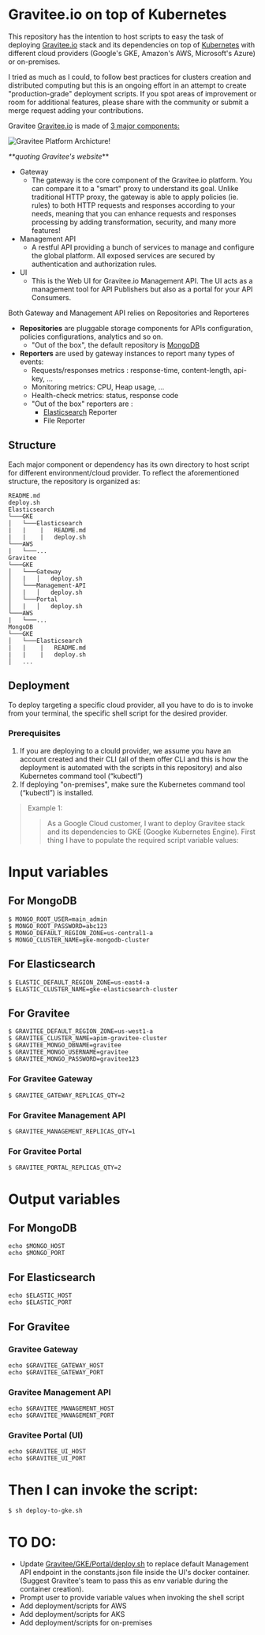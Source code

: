 # Gravitee.io on top of Kubernetes

This repository has the intention to host scripts to easy the task of deploying [Gravitee.io](https://gravitee.io) stack and its dependencies on top of [Kubernetes](https://kubernetes.io) with different cloud providers (Google's GKE, Amazon's AWS, Microsoft's Azure) or on-premises.

I tried as much as I could, to follow best practices for clusters creation and distributed computing but this is an ongoing effort in an attempt to create "production-grade" deployment scripts. If you spot areas of improvement or room for additional features, please share with the community or submit a merge request adding your contributions.

Gravitee
[Gravitee.io](https://gravitee.io) is made of [3 major components:](https://docs.gravitee.io/apim_overview_components.html)

![Gravitee Platform Archicture!](gravitee-platform-architecture.png "Gravitee Platform Archicture")

_**quoting Gravitee's website_**
- Gateway
    - The gateway is the core component of the Gravitee.io platform. You can compare it to a "smart" proxy to understand its goal. Unlike traditional HTTP proxy, the gateway is able to apply policies (ie. rules) to both HTTP requests and responses according to your needs, meaning that you can enhance requests and responses processing by adding transformation, security, and many more features!
- Management API
    - A restful API providing a bunch of services to manage and configure the global platform. All exposed services are secured by authentication and authorization rules.
- UI
    - This is the Web UI for Gravitee.io Management API. The UI acts as a management tool for API Publishers but also as a portal for your API Consumers.

Both Gateway and Management API relies on Repositories and Reporteres
- **Repositories** are pluggable storage components for APIs configuration, policies configurations, analytics and so on.
    - "Out of the box", the default repository is [MongoDB](https://www.mongodb.com/)
- **Reporters** are used by gateway instances to report many types of events:
    - Requests/responses metrics : response-time, content-length, api-key, …​
    - Monitoring metrics: CPU, Heap usage, …​
    - Health-check metrics: status, response code
    - "Out of the box" reporters are :
        - [Elasticsearch](https://www.elastic.co/) Reporter
        - File Reporter

## Structure

Each major component or dependency has its own directory to host script for different environment/cloud provider. 
To reflect the aforementioned structure, the repository is organized as:

```
README.md
deploy.sh
Elasticsearch
└───GKE
│   └───Elasticsearch
|   |    |   README.md
|   |    |   deploy.sh
└───AWS
|   └───...
Gravitee
└───GKE
│   └───Gateway
│   |   │   deploy.sh
│   └───Management-API
│   |   │   deploy.sh
│   └───Portal
│   |   │   deploy.sh
└───AWS
|   └───...
MongoDB
└───GKE
│   └───Elasticsearch
|   |    |   README.md
|   |    |   deploy.sh
│   ...
```

## Deployment
To deploy targeting a specific cloud provider, all you have to do is to invoke from your terminal, the specific shell script for the desired provider.

### Prerequisites
1. If you are deploying to a clould provider, we assume you have an account created and their CLI (all of them offer CLI and this is how the deployment is automated with the scripts in this repository) and also Kubernetes command tool (“kubectl”)
2. If deploying "on-premises", make sure the Kubernetes command tool (“kubectl”) is installed.

> Example 1:
>> As a Google Cloud customer, I want to deploy Gravitee stack and its dependencies to GKE (Googke Kubernetes Engine).
First thing I have to populate the required script variable values:
# Input variables
## For MongoDB
```shell
$ MONGO_ROOT_USER=main_admin
$ MONGO_ROOT_PASSWORD=abc123
$ MONGO_DEFAULT_REGION_ZONE=us-central1-a
$ MONGO_CLUSTER_NAME=gke-mongodb-cluster
```
## For Elasticsearch
```
$ ELASTIC_DEFAULT_REGION_ZONE=us-east4-a
$ ELASTIC_CLUSTER_NAME=gke-elasticsearch-cluster
```

## For Gravitee
```
$ GRAVITEE_DEFAULT_REGION_ZONE=us-west1-a
$ GRAVITEE_CLUSTER_NAME=apim-gravitee-cluster
$ GRAVITEE_MONGO_DBNAME=gravitee
$ GRAVITEE_MONGO_USERNAME=gravitee
$ GRAVITEE_MONGO_PASSWORD=gravitee123
```

### For Gravitee Gateway
```
$ GRAVITEE_GATEWAY_REPLICAS_QTY=2
```

### For Gravitee Management API
```
$ GRAVITEE_MANAGEMENT_REPLICAS_QTY=1
```

### For Gravitee Portal
```
$ GRAVITEE_PORTAL_REPLICAS_QTY=2
```

# Output variables
## For MongoDB
```shell
echo $MONGO_HOST
echo $MONGO_PORT
```
## For Elasticsearch
```shell
echo $ELASTIC_HOST
echo $ELASTIC_PORT
```

## For Gravitee
### Gravitee Gateway
```shell
echo $GRAVITEE_GATEWAY_HOST
echo $GRAVITEE_GATEWAY_PORT
```

### Gravitee Management API
```shell
echo $GRAVITEE_MANAGEMENT_HOST
echo $GRAVITEE_MANAGEMENT_PORT
```

### Gravitee Portal (UI)
```shell
echo $GRAVITEE_UI_HOST
echo $GRAVITEE_UI_PORT
```

# Then I can invoke the script:
```shell
$ sh deploy-to-gke.sh
```


# TO DO:
- Update [Gravitee/GKE/Portal/deploy.sh](Gravitee/GKE/Portal/deploy.sh) to replace default Management API endpoint in the constants.json file inside the UI's docker container. (Suggest Gravitee's team to pass this as env variable during the container creation).
- Prompt user to provide variable values when invoking the shell script
- Add deployment/scripts for AWS
- Add deployment/scripts for AKS
- Add deployment/scripts for on-premises
